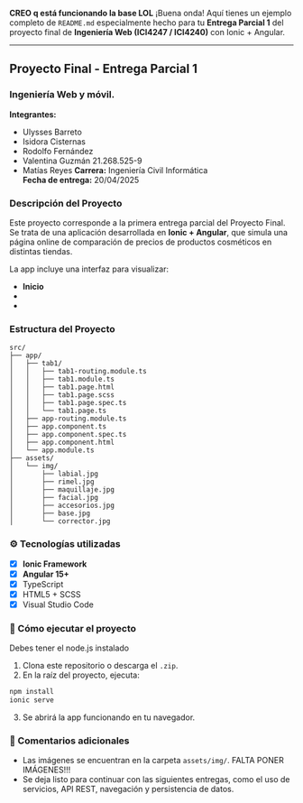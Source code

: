 **CREO q está funcionando la base LOL**
¡Buena onda! Aquí tienes un ejemplo completo de `README.md` especialmente hecho para tu **Entrega Parcial 1** del proyecto final de **Ingeniería Web (ICI4247 / ICI4240)** con Ionic + Angular.

---

## Proyecto Final - Entrega Parcial 1  
### Ingeniería Web y móvil.
**Integrantes:** 
- Ulysses Barreto  
- Isidora Cisternas
- Rodolfo Fernández
- Valentina Guzmán   21.268.525-9
- Matías Reyes
**Carrera:** Ingeniería Civil Informática  
**Fecha de entrega:** 20/04/2025

### Descripción del Proyecto

Este proyecto corresponde a la primera entrega parcial del Proyecto Final. Se trata de una aplicación desarrollada en **Ionic + Angular**, que simula una página online de comparación de precios de productos cosméticos en distintas tiendas.

La app incluye una interfaz para visualizar:
- **Inicio**
- 
- 


### Estructura del Proyecto

```
src/
├── app/
│   ├── tab1/
│   │   ├── tab1-routing.module.ts
│   │   ├── tab1.module.ts
│   │   ├── tab1.page.html
│   │   ├── tab1.page.scss
│   │   ├── tab1.page.spec.ts
│   │   └── tab1.page.ts
│   ├── app-routing.module.ts
│   ├── app.component.ts
│   ├── app.component.spec.ts
│   ├── app.component.html
│   └── app.module.ts
├── assets/
│   └── img/
│       ├── labial.jpg
│       ├── rimel.jpg
│       ├── maquillaje.jpg
│       ├── facial.jpg
│       ├── accesorios.jpg
│       ├── base.jpg
│       └── corrector.jpg
```

### ⚙️ Tecnologías utilizadas

- [x] **Ionic Framework**
- [x] **Angular 15+**
- [x] TypeScript
- [x] HTML5 + SCSS
- [x] Visual Studio Code

### 📲 Cómo ejecutar el proyecto
Debes tener el node.js instalado

1. Clona este repositorio o descarga el `.zip`.
2. En la raíz del proyecto, ejecuta:

```bash
npm install
ionic serve
```

3. Se abrirá la app funcionando en tu navegador.

### 📝 Comentarios adicionales

- Las imágenes se encuentran en la carpeta `assets/img/`. FALTA PONER IMÁGENES!!!
- Se deja listo para continuar con las siguientes entregas, como el uso de servicios, API REST, navegación y persistencia de datos.
